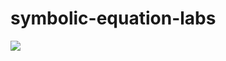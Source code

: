 # symbolic-equation-labs
<img src="https://lh3.googleusercontent.com/-qr_f7S8zShM/VxInDscunDI/AAAAAAABE4k/LEr4yTAiUi4H_Rub6TpDER2rvHCq2uIqQCJoC/w1024-h1344/12973354_591631610987950_822827535173444100_o.jpg"/>
